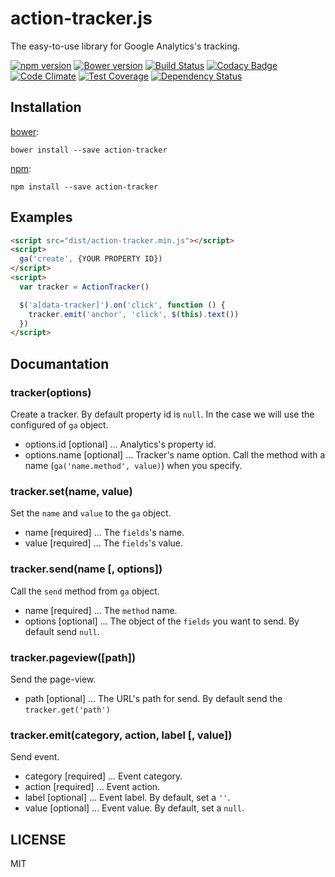 # action-tracker.js

The easy-to-use library for Google Analytics's tracking.

[![npm version](https://badge.fury.io/js/action-tracker.svg)](http://badge.fury.io/js/action-tracker.js)
[![Bower version](https://badge.fury.io/bo/action-tracker.svg)](http://badge.fury.io/bo/action-tracker.js)
[![Build Status](https://travis-ci.org/rymizuki/action-tracker.js.svg?branch=master)](https://travis-ci.org/rymizuki/action-tracker.js)
[![Codacy Badge](https://www.codacy.com/project/badge/5d397cce7c904909a1e26d69bd7f6a99)](https://www.codacy.com/app/ry-mizuki/action-tracker.js)
[![Code Climate](https://codeclimate.com/github/rymizuki/action-tracker.js/badges/gpa.svg)](https://codeclimate.com/github/rymizuki/action-tracker.js)
[![Test Coverage](https://codeclimate.com/github/rymizuki/action-tracker.js/badges/coverage.svg)](https://codeclimate.com/github/rymizuki/action-tracker.js/coverage)
[![Dependency Status](https://gemnasium.com/rymizuki/action-tracker.js.svg)](https://gemnasium.com/rymizuki/action-tracker.js) 

## Installation

[bower](http://bower.io/):
```
bower install --save action-tracker
```

[npm](https://www.npmjs.com/):
```
npm install --save action-tracker
```

## Examples

```html
<script src="dist/action-tracker.min.js"></script>
<script>
  ga('create', {YOUR PROPERTY ID})
</script>
<script>
  var tracker = ActionTracker()

  $('a[data-tracker]').on('click', function () {
    tracker.emit('anchor', 'click', $(this).text())
  })
</script>
```

## Documantation

### tracker(options)

Create a tracker.
By default property id is `null`. In the case we will use the configured of `ga` object.

- options.id   [optional] ... Analytics's property id.
- options.name [optional] ... Tracker's name option. Call the method with a name (`ga('name.method', value)`) when you specify.

### tracker.set(name, value)

Set the `name` and `value` to the `ga` object.

- name  [required] ... The `fields`'s name.
- value [required] ... The `fields`'s value.

### tracker.send(name [, options])

Call the `send` method from `ga` object.

- name    [required] ... The `method` name.
- options [optional] ... The object of the `fields` you want to send. By default send `null`.

### tracker.pageview([path])

Send the page-view.

- path [optional] ... The URL's path for send. By default send the `tracker.get('path')`

### tracker.emit(category, action, label [, value])

Send event.

- category [required] ... Event category.
- action   [required] ... Event action.
- label    [optional] ... Event label. By default, set a `''`.
- value    [optional] ... Event value. By default, set a `null`.

## LICENSE

MIT
